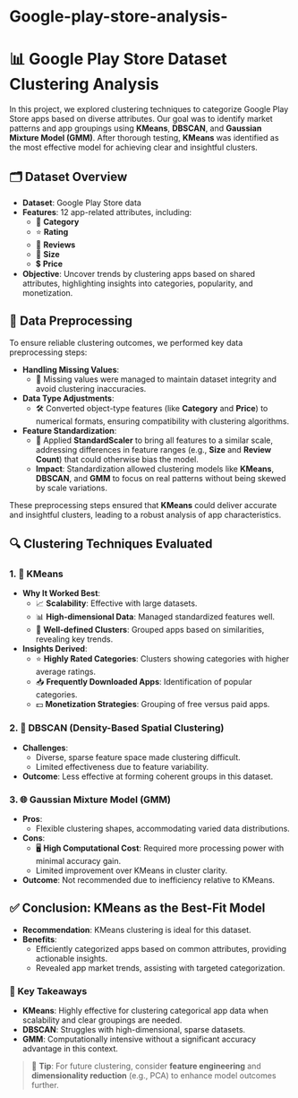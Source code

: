 # Google-play-store-analysis-

# 📊 Google Play Store Dataset Clustering Analysis

In this project, we explored clustering techniques to categorize Google Play Store apps based on diverse attributes. Our goal was to identify market patterns and app groupings using **KMeans**, **DBSCAN**, and **Gaussian Mixture Model (GMM)**. After thorough testing, **KMeans** was identified as the most effective model for achieving clear and insightful clusters.

## 🗂️ Dataset Overview
- **Dataset**: Google Play Store data
- **Features**: 12 app-related attributes, including:
  - 📂 **Category**
  - ⭐ **Rating**
  - 📝 **Reviews**
  - 📏 **Size**
  - 💲 **Price**
- **Objective**: Uncover trends by clustering apps based on shared attributes, highlighting insights into categories, popularity, and monetization.

## 🧹 Data Preprocessing

To ensure reliable clustering outcomes, we performed key data preprocessing steps:

- **Handling Missing Values**:
  - 🔧 Missing values were managed to maintain dataset integrity and avoid clustering inaccuracies.
- **Data Type Adjustments**:
  - 🛠️ Converted object-type features (like **Category** and **Price**) to numerical formats, ensuring compatibility with clustering algorithms.
- **Feature Standardization**:
  - 📏 Applied **StandardScaler** to bring all features to a similar scale, addressing differences in feature ranges (e.g., **Size** and **Review Count**) that could otherwise bias the model.
  - **Impact**: Standardization allowed clustering models like **KMeans**, **DBSCAN**, and **GMM** to focus on real patterns without being skewed by scale variations.

These preprocessing steps ensured that **KMeans** could deliver accurate and insightful clusters, leading to a robust analysis of app characteristics.

## 🔍 Clustering Techniques Evaluated

### 1. 🚀 KMeans
- **Why It Worked Best**:
  - 📈 **Scalability**: Effective with large datasets.
  - 📊 **High-dimensional Data**: Managed standardized features well.
  - 📍 **Well-defined Clusters**: Grouped apps based on similarities, revealing key trends.
- **Insights Derived**:
  - ⭐ **Highly Rated Categories**: Clusters showing categories with higher average ratings.
  - 📥 **Frequently Downloaded Apps**: Identification of popular categories.
  - 💵 **Monetization Strategies**: Grouping of free versus paid apps.

### 2. 🐝 DBSCAN (Density-Based Spatial Clustering)
- **Challenges**:
  - Diverse, sparse feature space made clustering difficult.
  - Limited effectiveness due to feature variability.
- **Outcome**: Less effective at forming coherent groups in this dataset.

### 3. 🌐 Gaussian Mixture Model (GMM)
- **Pros**:
  - Flexible clustering shapes, accommodating varied data distributions.
- **Cons**:
  - 🖥️ **High Computational Cost**: Required more processing power with minimal accuracy gain.
  - Limited improvement over KMeans in cluster clarity.
- **Outcome**: Not recommended due to inefficiency relative to KMeans.

## ✅ Conclusion: KMeans as the Best-Fit Model
- **Recommendation**: KMeans clustering is ideal for this dataset.
- **Benefits**:
  - Efficiently categorized apps based on common attributes, providing actionable insights.
  - Revealed app market trends, assisting with targeted categorization.

### 🎉 Key Takeaways
- **KMeans**: Highly effective for clustering categorical app data when scalability and clear groupings are needed.
- **DBSCAN**: Struggles with high-dimensional, sparse datasets.
- **GMM**: Computationally intensive without a significant accuracy advantage in this context.

> 📌 **Tip**: For future clustering, consider **feature engineering** and **dimensionality reduction** (e.g., PCA) to enhance model outcomes further.



